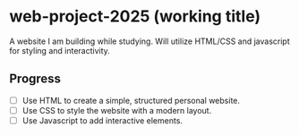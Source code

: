# web-project-2025 (working title)
A website I am building while studying. Will utilize HTML/CSS and javascript for styling and interactivity.

## Progress

- [ ] Use HTML to create a simple, structured personal website.
- [ ] Use CSS to style the website with a modern layout.
- [ ] Use Javascript to add interactive elements.
